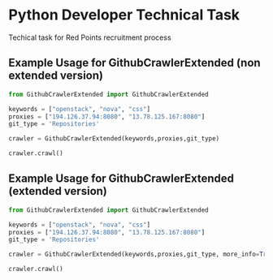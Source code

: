 # Python Developer Technical Task
Techical task for Red Points recruitment process


Example Usage for GithubCrawlerExtended (non extended version)
-------------

```python
from GithubCrawlerExtended import GithubCrawlerExtended

keywords = ["openstack", "nova", "css"]
proxies = ["194.126.37.94:8080", "13.78.125.167:8080"]
git_type = 'Repositories'

crawler = GithubCrawlerExtended(keywords,proxies,git_type)

crawler.crawl()
```

Example Usage for GithubCrawlerExtended (extended version)
-------------

```python
from GithubCrawlerExtended import GithubCrawlerExtended

keywords = ["openstack", "nova", "css"]
proxies = ["194.126.37.94:8080", "13.78.125.167:8080"]
git_type = 'Repositories'

crawler = GithubCrawlerExtended(keywords,proxies,git_type, more_info=True) #for more info pass more_info as true

crawler.crawl()
```